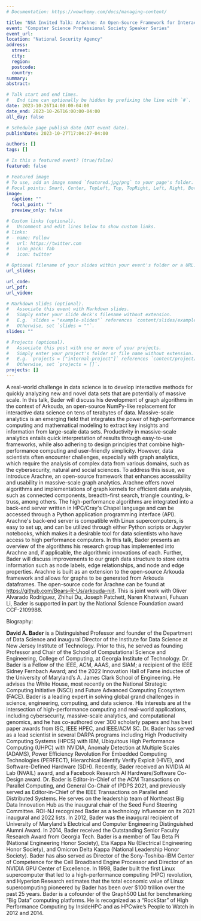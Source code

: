 ```yaml
---
# Documentation: https://wowchemy.com/docs/managing-content/

title: "NSA Invited Talk: Arachne: An Open-Source Framework for Interactive Massive-Scale Graph Analytics"
event: "Computer Science Professional Society Speaker Series"
event_url:
location: "National Security Agency"
address:
  street:
  city:
  region:
  postcode:
  country:
summary:
abstract:

# Talk start and end times.
#   End time can optionally be hidden by prefixing the line with `#`.
date: 2023-10-26T14:00:00-04:00
date_end: 2023-10-26T16:00:00-04:00
all_day: false

# Schedule page publish date (NOT event date).
publishDate: 2023-10-27T17:04:27-04:00

authors: []
tags: []

# Is this a featured event? (true/false)
featured: false

# Featured image
# To use, add an image named `featured.jpg/png` to your page's folder. 
# Focal points: Smart, Center, TopLeft, Top, TopRight, Left, Right, BottomLeft, Bottom, BottomRight.
image:
  caption: ""
  focal_point: ""
  preview_only: false

# Custom links (optional).
#   Uncomment and edit lines below to show custom links.
# links:
# - name: Follow
#   url: https://twitter.com
#   icon_pack: fab
#   icon: twitter

# Optional filename of your slides within your event's folder or a URL.
url_slides:

url_code:
url_pdf:
url_video:

# Markdown Slides (optional).
#   Associate this event with Markdown slides.
#   Simply enter your slide deck's filename without extension.
#   E.g. `slides = "example-slides"` references `content/slides/example-slides.md`.
#   Otherwise, set `slides = ""`.
slides: ""

# Projects (optional).
#   Associate this post with one or more of your projects.
#   Simply enter your project's folder or file name without extension.
#   E.g. `projects = ["internal-project"]` references `content/project/deep-learning/index.md`.
#   Otherwise, set `projects = []`.
projects: []
---
```


A real-world challenge in data science is to develop interactive methods for quickly analyzing new and novel data sets that are potentially of massive scale. In this talk, Bader will discuss his development of graph algorithms in the context of Arkouda, an open-source NumPy-like replacement for interactive data science on tens of terabytes of data. Massive-scale analytics is an emerging field that integrates the power of high-performance computing and mathematical modeling to extract key insights and information from large-scale data sets. Productivity in massive-scale analytics entails quick interpretation of results through easy-to-use frameworks, while also adhering to design principles that combine high-performance computing and user-friendly simplicity. However, data scientists often encounter challenges, especially with graph analytics, which require the analysis of complex data from various domains, such as the cybersecurity, natural and social sciences. To address this issue, we introduce Arachne, an open-source framework that enhances accessibility and usability in massive-scale graph analytics. Arachne offers novel algorithms and implementations of graph kernels for efficient data analysis, such as connected components, breadth-first search, triangle counting, k-truss, among others. The high-performance algorithms are integrated into a back-end server written in HPC/Cray's Chapel language and can be accessed through a Python application programming interface (API).  Arachne's back-end server is compatible with Linux supercomputers, is easy to set up, and can be utilized through either Python scripts or Jupyter notebooks, which makes it a desirable tool for data scientists who have access to high performance computers. In this talk, Bader presents an overview of the algorithms his research group has implemented into Arachne and, if applicable, the algorithmic innovations of each. Further, Bader will discuss improvements to our graph data structure to store extra information such as node labels, edge relationships, and node and edge properties. Arachne is built as an extension to the open-source Arkouda framework and allows for graphs to be generated from Arkouda dataframes. The open-source code for Arachne can be found at https://github.com/Bears-R-Us/arkouda-njit. This is joint work with Oliver Alvarado Rodriguez, Zhihui Du, Joseph Patchett, Naren Khatwani, Fuhuan Li,  Bader is supported in part by the National Science Foundation award CCF-2109988.

Biography:

**David A. Bader** is a Distinguished Professor and founder of the Department of Data Science and inaugural Director of the Institute for Data Science at New Jersey Institute of Technology. Prior to this, he served as founding Professor and Chair of the School of Computational Science and Engineering, College of Computing, at Georgia Institute of Technology. Dr. Bader is a Fellow of the IEEE, ACM, AAAS, and SIAM; a recipient of the IEEE Sidney Fernbach Award; and the 2022 Innovation Hall of Fame inductee of the University of Maryland’s A. James Clark School of Engineering. He advises the White House, most recently on the National Strategic Computing Initiative (NSCI) and Future Advanced Computing Ecosystem (FACE). Bader is a leading expert in solving global grand challenges in science, engineering, computing, and data science. His interests are at the intersection of high-performance computing and real-world applications, including cybersecurity, massive-scale analytics, and computational genomics, and he has co-authored over 300 scholarly papers and has best paper awards from ISC, IEEE HPEC, and IEEE/ACM SC. Dr. Bader has served as a lead scientist in several DARPA programs including High Productivity Computing Systems (HPCS) with IBM, Ubiquitous High Performance Computing (UHPC) with NVIDIA, Anomaly Detection at Multiple Scales (ADAMS), Power Efficiency Revolution For Embedded Computing Technologies (PERFECT), Hierarchical Identify Verify Exploit (HIVE), and Software-Defined Hardware (SDH). Recently, Bader received an NVIDIA AI Lab (NVAIL) award, and a Facebook Research AI Hardware/Software Co-Design award. Dr. Bader is Editor-in-Chief of the ACM Transactions on Parallel Computing, and General Co-Chair of IPDPS 2021, and previously served as Editor-in-Chief of the IEEE Transactions on Parallel and Distributed Systems. He serves on the leadership team of Northeast Big Data Innovation Hub as the inaugural chair of the Seed Fund Steering Committee. ROI-NJ recognized Bader as a technology influencer on its 2021 inaugural and 2022 lists. In 2012, Bader was the inaugural recipient of University of Maryland’s Electrical and Computer Engineering Distinguished Alumni Award. In 2014, Bader received the Outstanding Senior Faculty Research Award from Georgia Tech. Bader is a member of Tau Beta Pi (National Engineering Honor Society), Eta Kappa Nu (Electrical Engineering Honor Society), and Omicron Delta Kappa (National Leadership Honor Society). Bader has also served as Director of the Sony-Toshiba-IBM Center of Competence for the Cell Broadband Engine Processor and Director of an NVIDIA GPU Center of Excellence. In 1998, Bader built the first Linux supercomputer that led to a high-performance computing (HPC) revolution, and Hyperion Research estimates that the total economic value of Linux supercomputing pioneered by Bader has been over $100 trillion over the past 25 years. Bader is a cofounder of the Graph500 List for benchmarking “Big Data” computing platforms. He is recognized as a “RockStar” of High Performance Computing by InsideHPC and as HPCwire’s People to Watch in 2012 and 2014.
